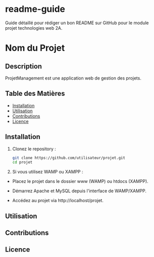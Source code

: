 # readme-guide
Guide détaillé pour rédiger un bon README sur GitHub pour le module projet technologies web 2A.
# Nom du Projet 
## Description
ProjetManagement est une application web de gestion des projets.
## Table des Matières
- [Installation](#installation)
- [Utilisation](#utilisation)
- [Contributions](#contributions)
- [Licence](#licence)

## Installation

1. Clonez le repository :
   ```bash
   git clone https://github.com/utilisateur/projet.git
   cd projet

2. Si vous utilisez WAMP ou XAMPP :

* Placez le projet dans le dossier www (WAMP) ou htdocs (XAMPP).

* Démarrez Apache et MySQL depuis l'interface de WAMP/XAMPP.

* Accédez au projet via http://localhost/projet.


## Utilisation
## Contributions
## Licence






